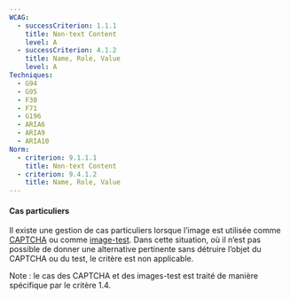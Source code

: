 ```yaml
---
WCAG:
  - successCriterion: 1.1.1
    title: Non-text Content
    level: A
  - successCriterion: 4.1.2
    title: Name, Role, Value
    level: A
Techniques:
  - G94
  - G95
  - F30
  - F71
  - G196
  - ARIA6
  - ARIA9
  - ARIA10
Norm:
  - criterion: 9.1.1.1
    title: Non-text Content
  - criterion: 9.4.1.2
    title: Name, Role, Value
---
```


#### Cas particuliers

Il existe une gestion de cas particuliers lorsque l’image est utilisée comme [CAPTCHA](#captcha) ou comme [image-test](#image-test). Dans cette situation, où il n’est pas possible de donner une alternative pertinente sans détruire l’objet du CAPTCHA ou du test, le critère est non applicable.

Note : le cas des CAPTCHA et des images-test est traité de manière spécifique par le critère 1.4.
